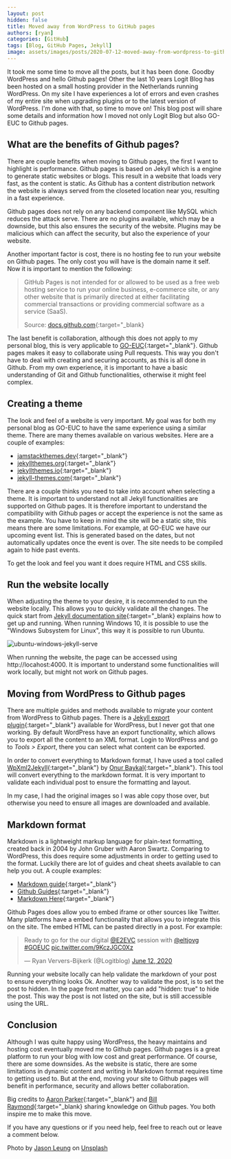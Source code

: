 ```yaml
---
layout: post
hidden: false
title: Moved away from WordPress to GitHub pages
authors: [ryan]
categories: [GitHub]
tags: [Blog, GitHub Pages, Jekyll]
image: assets/images/posts/2020-07-12-moved-away-from-wordpress-to-github-pages/moved-away-from-wordpress-to-github-pages-feature-image.png
---
```

It took me some time to move all the posts, but it has been done. Goodby WordPress and hello Github pages! Other the last 10 years Logit Blog has been hosted on a small hosting provider in the Netherlands running WordPress. On my site I have experiences a lot of errors and even crashes of my entire site when upgrading plugins or to the latest version of WordPress. I'm done with that, so time to move on! This blog post will share some details and information how I moved not only Logit Blog but also GO-EUC to Github pages.

## What are the benefits of Github pages?
There are couple benefits when moving to Github pages, the first I want to highlight is performance. Github pages is based on Jekyll which is a engine to generate static websites or blogs. This result in a website that loads very fast, as the content is static. As Github has a content distribution network the website is always served from the closeted location near you, resulting in a fast experience.

Github pages does not rely on any backend component like MySQL which reduces the attack serve. There are no plugins available, which may be a downside, but this also ensures the security of the website. Plugins may be malicious which can affect the security, but also the experience of your website.

Another important factor is cost, there is no hosting fee to run your website on Github pages. The only cost you will have is the domain name it self. Now it is important to mention the following:

>GitHub Pages is not intended for or allowed to be used as a free web hosting service to run your online business, e-commerce site, or any other website that is primarily directed at either facilitating commercial transactions or providing commercial software as a service (SaaS).
> 
> Source: [docs.github.com](https://docs.github.com/en/github/working-with-github-pages/about-github-pages#prohibited-uses){:target="_blank}

The last benefit is collaboration, although this does not apply to my personal blog, this is very applicable to [GO-EUC](https://www.go-euc.com){:target="_blank"}. Github pages makes it easy to collaborate using Pull requests. This way you don't have to deal with creating and securing accounts, as this is all done in Github. From my own experience, it is important to have a basic understanding of Git and Github functionalities, otherwise it might feel complex.

## Creating a theme
The look and feel of a website is very important. My goal was for both my personal blog as GO-EUC to have the same experience using a similar theme. There are many themes available on various websites. Here are a couple of examples:

  * [jamstackthemes.dev](https://jamstackthemes.dev/ssg/jekyll/){:target="_blank"}
  * [jekyllthemes.org](http://jekyllthemes.org/){:target="_blank"}
  * [jekyllthemes.io](https://jekyllthemes.io/){:target="_blank"}
  * [jekyll-themes.com](https://jekyll-themes.com/){:target="_blank"}

There are a couple thinks you need to take into account when selecting a theme. It is important to understand not all Jekyll functionalities are supported on Github pages. It is therefore important to understand the compatibility with Github pages or accept the experience is not the same as the example. You have to keep in mind the site will be a static site, this means there are some limitations. For example, at GO-EUC we have our upcoming event list. This is generated based on the dates, but not automatically updates once the event is over. The site needs to be compiled again to hide past events.

To get the look and feel you want it does require HTML and CSS skills.

## Run the website locally
When adjusting the theme to your desire, it is recommended to run the website locally. This allows you to quickly validate all the changes. The quick start from [Jekyll documentation site](https://jekyllrb.com/docs/){:target="_blank} explains how to get up and running. When running Windows 10, it is possible to use the "Windows Subsystem for Linux", this way it is possible to run Ubuntu.

![ubuntu-windows-jekyll-serve]({{site.baseurl}}/assets/images/posts/2020-07-12-moved-away-from-wordpress-to-github-pages/ubutnu-windows-jekyll-serve.png)

When running the website, the page can be accessed using http://locahost:4000. It is important to understand some functionalities will work locally, but might not work on Github pages.

## Moving from WordPress to Github pages
There are multiple guides and methods available to migrate your content from WordPress to Github pages. There is a [Jekyll export plugin](https://wordpress.org/plugins/jekyll-exporter/){:target="_blank"} available for WordPress, but I never got that one working. By default WordPress have an export functionality, which allows you to export all the content to an XML format. Login to WordPress and go to *Tools > Export*, there you can select what content can be exported.

In order to convert everything to Markdown format, I have used a tool called [WpXml2Jekyll](https://github.com/theaob/wpXml2Jekyll/releases){:target="_blank"} by [Onur Baykal](https://github.com/theaob){:target="_blank"}. This tool will convert everything to the markdown format. It is very important to validate each individual post to ensure the formatting and layout.

In my case, I had the original images so I was able copy those over, but otherwise you need to ensure all images are downloaded and available.

## Markdown format
Markdown is a lightweight markup language for plain-text formatting, created back in 2004 by John Gruber with Aaron Swartz. Comparing to WordPress, this does require some adjustments in order to getting used to the format. Luckily there are lot of guides and cheat sheets available to can help you out. A couple examples:

  * [Markdown guide](https://www.markdownguide.org/basic-syntax/){:target="_blank"}
  * [Github Guides](https://guides.github.com/features/mastering-markdown/){:target="_blank"}
  * [Markdown Here](https://github.com/adam-p/markdown-here/wiki/Markdown-Cheatsheet){:target="_blank"}

Github Pages does allow you to embed iframe or other sources like Twitter. Many platforms have a embed functionality that allows you to integrate this on the site. The embed HTML can be pasted directly in a post. For example: 

<blockquote class="twitter-tweet"><p lang="en" dir="ltr">Ready to go for the our digital <a href="https://twitter.com/E2EVC?ref_src=twsrc%5Etfw">@E2EVC</a> session with <a href="https://twitter.com/eltjovg?ref_src=twsrc%5Etfw">@eltjovg</a> <a href="https://twitter.com/hashtag/GOEUC?src=hash&amp;ref_src=twsrc%5Etfw">#GOEUC</a> <a href="https://t.co/9KczJGC0Xz">pic.twitter.com/9KczJGC0Xz</a></p>&mdash; Ryan Ververs-Bijkerk (@Logitblog) <a href="https://twitter.com/Logitblog/status/1271432965822844928?ref_src=twsrc%5Etfw">June 12, 2020</a></blockquote> <script async src="https://platform.twitter.com/widgets.js" charset="utf-8"></script>

Running your website locally can help validate the markdown of your post to ensure everything looks Ok. Another way to validate the post, is to set the post to hidden. In the page front matter, you can add "hidden: true" to hide the post. This way the post is not listed on the site, but is still accessible using the URL.

## Conclusion
Although I was quite happy using WordPress, the heavy maintains and hosting cost eventually moved me to Github pages. Github pages is a great platform to run your blog with low cost and great performance. Of course, there are some downsides. As the website is static, there are some limitations in dynamic content and writing in Markdown format requires time to getting used to. But at the end, moving your site to Github pages will benefit in performance, security and allows better collaboration.

Big credits to [Aaron Parker](https://twitter.com/stealthpuppy){:target="_blank"} and [Bill Raymond](https://twitter.com/cambermast){:target="_blank} sharing knowledge on Github pages. You both inspire me to make this move.

If you have any questions or if you need help, feel free to reach out or leave a comment below.

<span>Photo by <a href="https://unsplash.com/@ninjason?utm_source=unsplash&amp;utm_medium=referral&amp;utm_content=creditCopyText" target="_blank">Jason Leung</a> on <a href="https://unsplash.com/s/photos/party?utm_source=unsplash&amp;utm_medium=referral&amp;utm_content=creditCopyText" target="_blank">Unsplash</a></span>